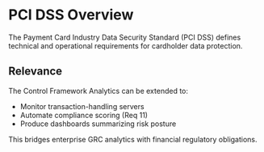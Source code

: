 # PCI DSS Overview

The Payment Card Industry Data Security Standard (PCI DSS) defines technical and operational requirements for cardholder data protection.

## Relevance
The Control Framework Analytics can be extended to:
- Monitor transaction-handling servers
- Automate compliance scoring (Req 11)
- Produce dashboards summarizing risk posture

This bridges enterprise GRC analytics with financial regulatory obligations.
